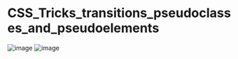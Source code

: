 # CSS_Tricks_transitions_pseudoclasses_and_pseudoelements

![image](https://user-images.githubusercontent.com/99143307/206594367-c52599ad-3ca6-4fbc-988b-aaaab835f70e.png)
![image](https://user-images.githubusercontent.com/99143307/206594388-fc0d9886-27f7-4791-bd1e-9b95718b7f2c.png)
